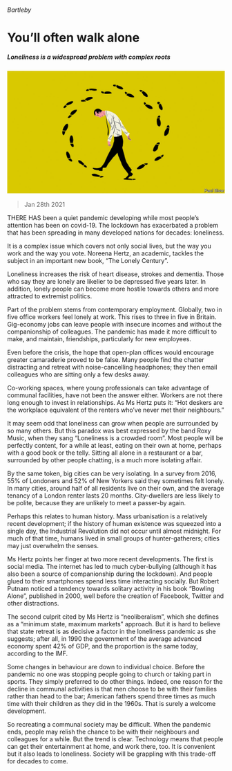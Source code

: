 ###### Bartleby

# You’ll often walk alone 

##### Loneliness is a widespread problem with complex roots 

![image](images/20210130_WBD001_0.jpg) 

> Jan 28th 2021 


THERE HAS been a quiet pandemic developing while most people’s attention has been on covid-19. The lockdown has exacerbated a problem that has been spreading in many developed nations for decades: loneliness.


It is a complex issue which covers not only social lives, but the way you work and the way you vote. Noreena Hertz, an academic, tackles the subject in an important new book, “The Lonely Century”.



Loneliness increases the risk of heart disease, strokes and dementia. Those who say they are lonely are likelier to be depressed five years later. In addition, lonely people can become more hostile towards others and more attracted to extremist politics.


Part of the problem stems from contemporary employment. Globally, two in five office workers feel lonely at work. This rises to three in five in Britain. Gig-economy jobs can leave people with insecure incomes and without the companionship of colleagues. The pandemic has made it more difficult to make, and maintain, friendships, particularly for new employees.


Even before the crisis, the hope that open-plan offices would encourage greater camaraderie proved to be false. Many people find the chatter distracting and retreat with noise-cancelling headphones; they then email colleagues who are sitting only a few desks away.


Co-working spaces, where young professionals can take advantage of communal facilities, have not been the answer either. Workers are not there long enough to invest in relationships. As Ms Hertz puts it: “Hot deskers are the workplace equivalent of the renters who’ve never met their neighbours.”


It may seem odd that loneliness can grow when people are surrounded by so many others. But this paradox was best expressed by the band Roxy Music, when they sang “Loneliness is a crowded room”. Most people will be perfectly content, for a while at least, eating on their own at home, perhaps with a good book or the telly. Sitting all alone in a restaurant or a bar, surrounded by other people chatting, is a much more isolating affair.


By the same token, big cities can be very isolating. In a survey from 2016, 55% of Londoners and 52% of New Yorkers said they sometimes felt lonely. In many cities, around half of all residents live on their own, and the average tenancy of a London renter lasts 20 months. City-dwellers are less likely to be polite, because they are unlikely to meet a passer-by again.


Perhaps this relates to human history. Mass urbanisation is a relatively recent development; if the history of human existence was squeezed into a single day, the Industrial Revolution did not occur until almost midnight. For much of that time, humans lived in small groups of hunter-gatherers; cities may just overwhelm the senses.


Ms Hertz points her finger at two more recent developments. The first is social media. The internet has led to much cyber-bullying (although it has also been a source of companionship during the lockdown). And people glued to their smartphones spend less time interacting socially. But Robert Putnam noticed a tendency towards solitary activity in his book “Bowling Alone”, published in 2000, well before the creation of Facebook, Twitter and other distractions.


The second culprit cited by Ms Hertz is “neoliberalism”, which she defines as a “minimum state, maximum markets” approach. But it is hard to believe that state retreat is as decisive a factor in the loneliness pandemic as she suggests; after all, in 1990 the government of the average advanced economy spent 42% of GDP, and the proportion is the same today, according to the IMF.


Some changes in behaviour are down to individual choice. Before the pandemic no one was stopping people going to church or taking part in sports. They simply preferred to do other things. Indeed, one reason for the decline in communal activities is that men choose to be with their families rather than head to the bar; American fathers spend three times as much time with their children as they did in the 1960s. That is surely a welcome development.


So recreating a communal society may be difficult. When the pandemic ends, people may relish the chance to be with their neighbours and colleagues for a while. But the trend is clear. Technology means that people can get their entertainment at home, and work there, too. It is convenient but it also leads to loneliness. Society will be grappling with this trade-off for decades to come.

